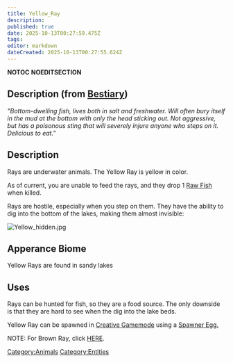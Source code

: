 ```yaml
---
title: Yellow_Ray
description: 
published: true
date: 2025-10-13T00:27:59.475Z
tags: 
editor: markdown
dateCreated: 2025-10-13T00:27:55.624Z
---
```


__NOTOC__ __NOEDITSECTION__

## Description (from [Bestiary](Bestiary "wikilink"))

*"Bottom-dwelling fish, lives both in salt and freshwater. Will often
bury itself in the mud at the bottom with only the head sticking out.
Not aggressive, but has a poisonous sting that will severely injure
anyone who steps on it. Delicious to eat."*

## Description

Rays are underwater animals. The Yellow Ray is yellow in color.

As of current, you are unable to feed the rays, and they drop 1 [Raw
Fish](http://survivalcraftgame.wikia.com/wiki/Raw_fish) when killed.

Rays are hostile, especially when you step on them. They have the
ability to dig into the bottom of the lakes, making them almost
invisible:

![Yellow_hidden.jpg](Yellow_hidden.jpg "Yellow_hidden.jpg")

## Apperance Biome

Yellow Rays are found in sandy lakes

## Uses

Rays can be hunted for fish, so they are a food source. The only
downside is that they are hard to see when the dig into the lake beds.

Yellow Ray can be spawned in [Creative
Gamemode](http://survivalcraftgame.wikia.com/wiki/Creative_Gamemode)
using a [Spawner
Egg.](http://survivalcraftgame.wikia.com/wiki/Creative_Eggs)

NOTE: For Brown Ray, click [HERE](Brown_Ray "wikilink").

[Category:Animals](Category:Animals "wikilink")
[Category:Entities](Category:Entities "wikilink")